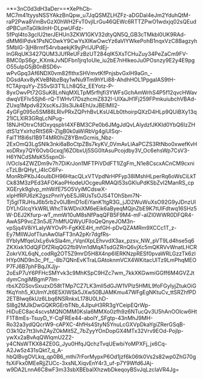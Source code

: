 =*=3nC0d3dH3aDer==*XePhCb-MC7m41tyysNSSYAkzBnQpw_u7JqQSMZLHZFz-aDGDal4eJm2YduhQtM-raP2Pwa8VmBvGzX0hWH2FvT0vjlLrGu46QEWc6RTTZPwO1wdxjq02sQEuddPBCunTaGllkiInH-DLpwUFdz-5fPql4to3gcIU2terJEHUn3ZKW1GKV32dtyQN5Q_GB3cTMkbl0UK9RAd-dMM6IPdvk1PsNC0wkY9CwYsXIKwOwcYz6aVlYWkePohB1nqxVzC8Bagzyh5MblG-3jH8rmf54rvbaekjK9yjPrlJUPdEj-lnGRqUK3427QUM3JUfReUFzBzUT284qIK5XsTCHuZuy34PeZaCm9FV-BMC0pS6gr_KXmkJvNDFbn1jrq1oUle_iu2bE7nHIkeoJu0POsnzy9E2y4E9pgO55uIpG5jB0nBSD6v-wPvGpq3Af6NDX0vm82flthxSHVmvtKfPnjsbvGxIH9aGn_-DGsdAxv8yKVeBNbzBqy1wNu9Tm9hYLi88-AhdhHOL1PpgaIAS9tH-fCTAjrquYy-ZS5vSl3T1LLh8Q5z_EEYotz-P-8yxOwvPt72GSuK8LnNqMXLTpM5rfhjfi3YWFsGchAmWrhS4P5f12qvcHWavdwqVEFIv5Sjh6-rQ-TWHv17DszhcmZ832I-UlXaJH1Fj259FPmkuiubchVBAd-ZUxq1Mpdv82XscKsJ3ls3iJk4EhUxJBEIMll2-4yGFg095o5SM88LRlvPRxZQPrhBvLKsU4Lb0thoirpQXzD4HLp9QUiBXy13q21lCLXlR3GRqLcNPug-18NJHOtrxCfdOxyqspIrI4XFBM3CPe0b6JMgJdQvLAlydzfJKKld0YbQ6IzZHdtS1zYxirhzRltS6R-ZlgB0k0aWiRbVg4giUISqr-FalT1f8i6sI1B9T4MR0hiZ8YBmGcmis_Nbz-2ExOmQ3LgSNIk3nki6aBoCtpZBs7kyKV_0VmAvLlAaPCZS3RtNbo0xwefKvHxoDRxy7QY6OvbGcxqj16ZObxUj5SG0ItAsuPcojdby3V_Oc6ehsWp7CsV3-H6YNCdSMsK55spnOl-iVOcls4ZWZDm9v7h7DiKrJon1MFTPiVDdFT1lZgFm_N1e8CscxACnCM9cxnicTzLBrQHyt_i4IcC6Fv-MonRbPKbJ4oulbDH96HtacQLxVTVpdNrHPFyp38lMshHLperRq6oWsCiLkTCk83M3zPEd3AFOKaoPHodeUOcgeuRMAQl53sGKluPdKSbZvI2ManRS_cpXGEryk9gIvp_mhWifE75O5VyiMCdswX-xIpHfRPJ6zK2gszPnnYybESJlRUsTsOJS4TOhSbm7N-Tj5glTRJHsJ6b5rb2v0lJBmD1oEiYanK1tgR3G_jJD2WuWuXsO92G9yJDnzUlDYLhGlcqYkWRLWhcTlkWDniXM6eEik6aByeqMQjnZbE9K7tUlFdtwq16SHz5W-DEJ2Kfurp-wT_mmW10uM8sNfPaqQFB5F9M4-mF-aIZI0WWR0DFQR4-AwASP9vcZ3n5JE7hMfUQWyUFlIoQeQnyeJOM3n-vpSjq4V8iYLaIyWYOvPl-FgKKE4H_mfGH-pDvQZAMRm9XCCc1T_z-Ey7MIlWJofTIunAw0IaFT3nA2pKr7dgfRs-llYbIyMfqeUxLy6vkSla4m_rVqnlXpLEhvvdX3ax_pzsv_NW_pVT9Ld4hse5q6ZKXixk1OdQjFDfZRiqQG2fb9Vm1dMqATsdGZRnQ6vjXc5mQKRVvWnatLHCRZokrVXL6qN_codRg2OT5Z9mrD5H8X4np6IERKNzpRESf0pvaWRLGzzTk6zIHYp0ND9n3c_Pf__-8b7QNnEvKTraLGAtoknmVCX4WKitacUITz9LmPhqMEOP7FJ6B7phFBqJXJjy-2oEsP7uY6PFHcSMYvk3c9MhKSpC9HZc7wm_7kkXKGwmiGGff6M4GVZJtdymCngiMBgmP7Im-rbsXZGSovSxuzxD58tTMp7CZ7LK3mlI5dGJW1VPlz5HMlL9foFGyIyjZtukOiGfKqYnh5_KUImYJt6E5XIWSk5JXw50BJAMKmu47WFgEgNKtuCv_ttSRZhfPD2ETBIwq6kUz6Lbq6NSRnkxL178U0LhD-Sl8g2MJlkDwGQKRGErbTNb_4JIpuH3RR3gYCeipEQrWp-HiDuEC8ac4scvsMQNOMM0KsIa6MMXo0zfh9z6NTucQv3U5hAnOOlcw6HtF1T8mEs-TsuyD_Y-CqFREe44-abolY_SFgtp-43nMhJ9MH-Ro32a3ydQQcrW9-cAPXC-4hfHs4StyNSYnuLcGXVpDkaYgiZRerGSqB-O3k1Qz7tt3IvhZAyZOkMit5Z_7bZyyYOnDopGX4MTx32Vrv9EOd-Pojlp-ywXx2aBvAqQWlqmU2Z2-y4CNsWTKX84ZE0G_Jyu0HfqJQchzTvqUEwbiYoMPXFj_jx6Cq-A2Jw5z431sQkt7_q_A-hbQlBvgOVLkq_qp0B6_mthi7rForMypxP6Od1jzf6k06tk0Vs2s82wp0ZhG70gfsXiFkx0MEeRjjZUCc-3xsNLXiqvEnY4r3_uf-p7Y9Wfd6JAj-w9DA2LnnA6C8wF3m33sbXBEbaIXhzwbDkeqoyBSvJqLzcIaVR4Jg=